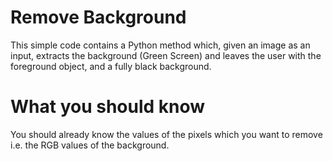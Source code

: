 # Remove Background 
This simple code contains a Python method which, given an image as an input, extracts the background (Green Screen) and leaves the user with the foreground object, and a fully black background. 
# What you should know
You should already know the values of the pixels which you want to remove i.e. the RGB values of the background. 
